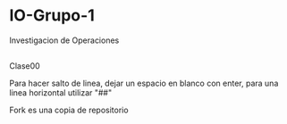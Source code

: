 # IO-Grupo-1
Investigacion de Operaciones
##
Clase00

Para hacer salto de linea, dejar un espacio en blanco con enter, para una linea horizontal utilizar "##"

Fork es una copia de repositorio
